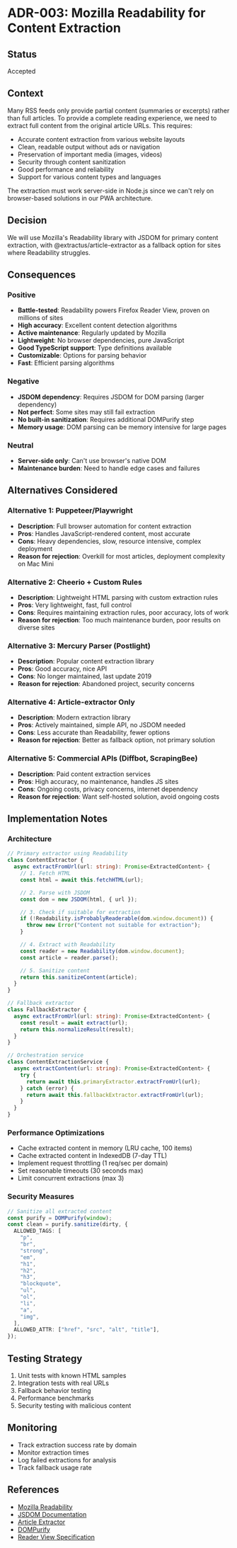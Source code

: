 # ADR-003: Mozilla Readability for Content Extraction

## Status

Accepted

## Context

Many RSS feeds only provide partial content (summaries or excerpts) rather than full articles. To provide a complete reading experience, we need to extract full content from the original article URLs. This requires:

- Accurate content extraction from various website layouts
- Clean, readable output without ads or navigation
- Preservation of important media (images, videos)
- Security through content sanitization
- Good performance and reliability
- Support for various content types and languages

The extraction must work server-side in Node.js since we can't rely on browser-based solutions in our PWA architecture.

## Decision

We will use Mozilla's Readability library with JSDOM for primary content extraction, with @extractus/article-extractor as a fallback option for sites where Readability struggles.

## Consequences

### Positive

- **Battle-tested**: Readability powers Firefox Reader View, proven on millions of sites
- **High accuracy**: Excellent content detection algorithms
- **Active maintenance**: Regularly updated by Mozilla
- **Lightweight**: No browser dependencies, pure JavaScript
- **Good TypeScript support**: Type definitions available
- **Customizable**: Options for parsing behavior
- **Fast**: Efficient parsing algorithms

### Negative

- **JSDOM dependency**: Requires JSDOM for DOM parsing (larger dependency)
- **Not perfect**: Some sites may still fail extraction
- **No built-in sanitization**: Requires additional DOMPurify step
- **Memory usage**: DOM parsing can be memory intensive for large pages

### Neutral

- **Server-side only**: Can't use browser's native DOM
- **Maintenance burden**: Need to handle edge cases and failures

## Alternatives Considered

### Alternative 1: Puppeteer/Playwright

- **Description**: Full browser automation for content extraction
- **Pros**: Handles JavaScript-rendered content, most accurate
- **Cons**: Heavy dependencies, slow, resource intensive, complex deployment
- **Reason for rejection**: Overkill for most articles, deployment complexity on Mac Mini

### Alternative 2: Cheerio + Custom Rules

- **Description**: Lightweight HTML parsing with custom extraction rules
- **Pros**: Very lightweight, fast, full control
- **Cons**: Requires maintaining extraction rules, poor accuracy, lots of work
- **Reason for rejection**: Too much maintenance burden, poor results on diverse sites

### Alternative 3: Mercury Parser (Postlight)

- **Description**: Popular content extraction library
- **Pros**: Good accuracy, nice API
- **Cons**: No longer maintained, last update 2019
- **Reason for rejection**: Abandoned project, security concerns

### Alternative 4: Article-extractor Only

- **Description**: Modern extraction library
- **Pros**: Actively maintained, simple API, no JSDOM needed
- **Cons**: Less accurate than Readability, fewer options
- **Reason for rejection**: Better as fallback option, not primary solution

### Alternative 5: Commercial APIs (Diffbot, ScrapingBee)

- **Description**: Paid content extraction services
- **Pros**: High accuracy, no maintenance, handles JS sites
- **Cons**: Ongoing costs, privacy concerns, internet dependency
- **Reason for rejection**: Want self-hosted solution, avoid ongoing costs

## Implementation Notes

### Architecture

```typescript
// Primary extractor using Readability
class ContentExtractor {
  async extractFromUrl(url: string): Promise<ExtractedContent> {
    // 1. Fetch HTML
    const html = await this.fetchHTML(url);

    // 2. Parse with JSDOM
    const dom = new JSDOM(html, { url });

    // 3. Check if suitable for extraction
    if (!Readability.isProbablyReaderable(dom.window.document)) {
      throw new Error("Content not suitable for extraction");
    }

    // 4. Extract with Readability
    const reader = new Readability(dom.window.document);
    const article = reader.parse();

    // 5. Sanitize content
    return this.sanitizeContent(article);
  }
}

// Fallback extractor
class FallbackExtractor {
  async extractFromUrl(url: string): Promise<ExtractedContent> {
    const result = await extract(url);
    return this.normalizeResult(result);
  }
}

// Orchestration service
class ContentExtractionService {
  async extractContent(url: string): Promise<ExtractedContent> {
    try {
      return await this.primaryExtractor.extractFromUrl(url);
    } catch (error) {
      return await this.fallbackExtractor.extractFromUrl(url);
    }
  }
}
```

### Performance Optimizations

- Cache extracted content in memory (LRU cache, 100 items)
- Cache extracted content in IndexedDB (7-day TTL)
- Implement request throttling (1 req/sec per domain)
- Set reasonable timeouts (30 seconds max)
- Limit concurrent extractions (max 3)

### Security Measures

```typescript
// Sanitize all extracted content
const purify = DOMPurify(window);
const clean = purify.sanitize(dirty, {
  ALLOWED_TAGS: [
    "p",
    "br",
    "strong",
    "em",
    "h1",
    "h2",
    "h3",
    "blockquote",
    "ul",
    "ol",
    "li",
    "a",
    "img",
  ],
  ALLOWED_ATTR: ["href", "src", "alt", "title"],
});
```

## Testing Strategy

1. Unit tests with known HTML samples
2. Integration tests with real URLs
3. Fallback behavior testing
4. Performance benchmarks
5. Security testing with malicious content

## Monitoring

- Track extraction success rate by domain
- Monitor extraction times
- Log failed extractions for analysis
- Track fallback usage rate

## References

- [Mozilla Readability](https://github.com/mozilla/readability)
- [JSDOM Documentation](https://github.com/jsdom/jsdom)
- [Article Extractor](https://github.com/extractus/article-extractor)
- [DOMPurify](https://github.com/cure53/DOMPurify)
- [Reader View Specification](https://github.com/mozilla/readability#overview)
